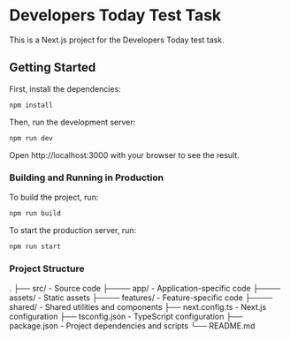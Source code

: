 # Developers Today Test Task

This is a Next.js project for the Developers Today test task.

## Getting Started

First, install the dependencies:

```bash
npm install
```

Then, run the development server:

```bash
npm run dev
```

Open http://localhost:3000 with your browser to see the result.

### Building and Running in Production

To build the project, run:

```bash
npm run build
```

To start the production server, run:

```bash
npm run start
```

### Project Structure

.
├── src/ - Source code
├──── app/ - Application-specific code
├──── assets/ - Static assets
├──── features/ - Feature-specific code
├──── shared/ - Shared utilities and components
├── next.config.ts - Next.js configuration
├── tsconfig.json - TypeScript configuration
├── package.json - Project dependencies and scripts
└── README.md
